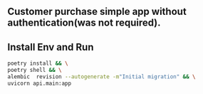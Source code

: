 ## Customer purchase simple app without authentication(was not required). 

## Install Env and Run
```bash
poetry install && \
poetry shell && \
alembic  revision --autogenerate -m"Initial migration" && \
uvicorn api.main:app
```